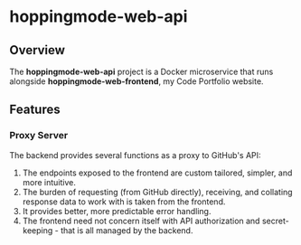 # hoppingmode-web-api

## Overview

The **hoppingmode-web-api** project is a Docker microservice that runs alongside **hoppingmode-web-frontend**, my Code Portfolio website.

## Features

### Proxy Server

The backend provides several functions as a proxy to GitHub's API:

1. The endpoints exposed to the frontend are custom tailored, simpler, and more intuitive.
2. The burden of requesting (from GitHub directly), receiving, and collating response data to work with is taken from the frontend.
3. It provides better, more predictable error handling.
4. The frontend need not concern itself with API authorization and secret-keeping - that is all managed by the backend.
